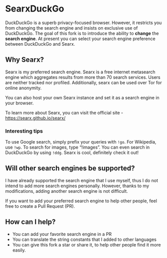 # SearxDuckGo

DuckDuckGo is a superb privacy-focused browser. However, it restricts you from changing the search engine and insists on exclusive use of DuckDuckGo. The goal of this fork is to introduce the ability to **change** the **search engine**. At present you can select your search engine preference between DuckDuckGo and Searx.

## Why Searx?

Searx is my preferred search engine. Searx is a free internet metasearch engine which aggregates results from more than 70 search services. Users are neither tracked nor profiled. Additionally, searx can be used over Tor for online anonymity.

You can also host your own Searx instance and set it as a search engine in your browser.

To learn more about Searx, you can visit the official site - https://searx.github.io/searx/

### Interesting tips

To use Google search, simply prefix your queries with `!go`. For Wikipedia, use `!wp`. To search for images, type “!images”. You can even search in DuckDuckGo by using `!ddg`. Searx is cool, definitely check it out!

## Will other search engines be supported?

I have already supported the search engine that I use myself, thus I do not intend to add more search engines personally. However, thanks to my modifications, adding another search engine is not difficult. 

If you want to add your preferred search engine to help other people, feel free to create a Pull Request (PR).

## How can I help?

- You can add your favorite search engine in a PR
- You can translate the string constants that I added to other languages
- You can give this fork a star or share it, to help other people find it more easily. 
